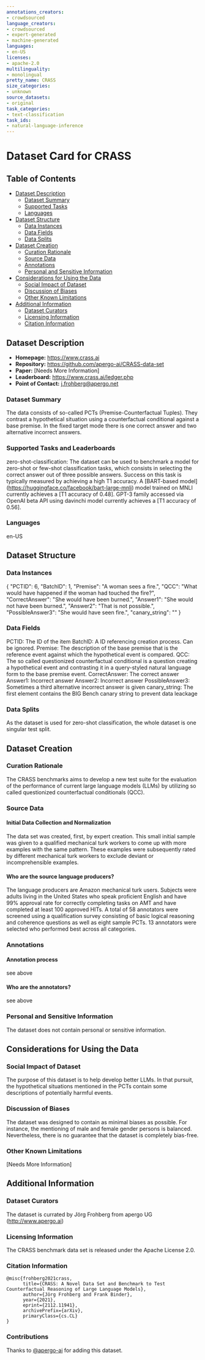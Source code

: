 ```yaml
---
annotations_creators:
- crowdsourced
language_creators:
- crowdsourced
- expert-generated
- machine-generated
languages:
- en-US
licenses:
- apache-2.0
multilinguality:
- monolingual
pretty_name: CRASS
size_categories:
- unknown
source_datasets:
- original
task_categories:
- text-classification
task_ids:
- natural-language-inference
---
```


# Dataset Card for CRASS

## Table of Contents
- [Dataset Description](#dataset-description)
  - [Dataset Summary](#dataset-summary)
  - [Supported Tasks](#supported-tasks-and-leaderboards)
  - [Languages](#languages)
- [Dataset Structure](#dataset-structure)
  - [Data Instances](#data-instances)
  - [Data Fields](#data-instances)
  - [Data Splits](#data-instances)
- [Dataset Creation](#dataset-creation)
  - [Curation Rationale](#curation-rationale)
  - [Source Data](#source-data)
  - [Annotations](#annotations)
  - [Personal and Sensitive Information](#personal-and-sensitive-information)
- [Considerations for Using the Data](#considerations-for-using-the-data)
  - [Social Impact of Dataset](#social-impact-of-dataset)
  - [Discussion of Biases](#discussion-of-biases)
  - [Other Known Limitations](#other-known-limitations)
- [Additional Information](#additional-information)
  - [Dataset Curators](#dataset-curators)
  - [Licensing Information](#licensing-information)
  - [Citation Information](#citation-information)

## Dataset Description

- **Homepage:** https://www.crass.ai
- **Repository:** https://github.com/apergo-ai/CRASS-data-set
- **Paper:** [Needs More Information]
- **Leaderboard:** https://www.crass.ai/ledger.php
- **Point of Contact:** j.frohberg@apergo.net

### Dataset Summary

The data consists of so-called PCTs (Premise-Counterfactual Tuples). They contrast a hypothetical situation using a counterfactual conditional against a base premise. In the fixed target mode there is one correct answer and two alternative incorrect answers.

### Supported Tasks and Leaderboards

zero-shot-classification: The dataset can be used to benchmark a model for zero-shot or few-shot classification tasks, which consists in selecting the correct answer out of three possible answers. Success on this task is typically measured by achieving a high T1 accuracy. A [BART-based model] (https://huggingface.co/facebook/bart-large-mnli) model trained on MNLI currently achieves a [T1 accuracy of 0.48]. GPT-3 family accessed via OpenAI beta API using davinchi model currently achieves a [T1 accuracy of 0.56].

### Languages

en-US

## Dataset Structure

### Data Instances

  {
    "PCTID": 6,
    "BatchID": 1,
    "Premise": "A woman sees a fire.",
    "QCC": "What would have happened if the woman had touched the fire?",
    "CorrectAnswer": "She would have been burned.",
    "Answer1": "She would not have been burned.",
    "Answer2": "That is not possible.",
    "PossibleAnswer3": "She would have seen fire.",
    "canary_string": ""
}

### Data Fields

PCTID: The ID of the item
BatchID: A ID referencing creation process. Can be ignored.
Premise: The description of the base premise that is the reference event against which the hypothetical event is compared.
QCC: The so called questionized counterfactual conditional is a question creating a hypothetical event and contrasting it in a query-styled natural language form to the base premise event.
CorrectAnswer: The correct answer
Answer1: Incorrect answer
Answer2: Incorrect answer
PossibleAnswer3: Sometimes a third alternative incorrect answer is given
canary_string: The first element contains the BIG Bench canary string to prevent data leackage

### Data Splits

As the dataset is used for zero-shot classification, the whole dataset is one singular test split.

## Dataset Creation

### Curation Rationale

The CRASS benchmarks aims to develop a new test suite for the evaluation of the performance of current large language models (LLMs) by utilizing so called questionized counterfactual conditionals (QCC).

### Source Data

#### Initial Data Collection and Normalization

The data set was created, first, by expert creation. This small initial sample was given to a qualified mechanical turk workers to come up with more examples with the same pattern. These examples were subsequently rated by different mechanical turk workers to exclude deviant or incomprehensible examples.

#### Who are the source language producers?

The language producers are Amazon mechanical turk users. Subjects were adults living in the United States who speak proficient English and have 99% approval rate for correctly completing tasks on AMT and have completed at least 100 approved HITs. A total of 58 annotators were screened using a qualification survey consisting of basic logical reasoning and coherence questions as well as eight sample PCTs. 13 annotators were selected who performed best across all categories. 

### Annotations

#### Annotation process

see above

#### Who are the annotators?

see above

### Personal and Sensitive Information

The dataset does not contain personal or sensitive information.

## Considerations for Using the Data

### Social Impact of Dataset

The purpose of this dataset is to help develop better LLMs. In that pursuit, the hypothetical situations mentioned in the PCTs contain some descriptions of potentially harmful events.

### Discussion of Biases

The dataset was designed to contain as minimal biases as possible. For instance, the mentioning of male and female gender persons is balanced. Nevertheless, there is no guarantee that the dataset is completely bias-free.

### Other Known Limitations

[Needs More Information]

## Additional Information

### Dataset Curators

The dataset is currated by Jörg Frohberg from apergo UG (http://www.apergo.ai)

### Licensing Information

The CRASS benchmark data set is released under the Apache License 2.0.

### Citation Information

```
@misc{frohberg2021crass,
      title={CRASS: A Novel Data Set and Benchmark to Test Counterfactual Reasoning of Large Language Models}, 
      author={Jörg Frohberg and Frank Binder},
      year={2021},
      eprint={2112.11941},
      archivePrefix={arXiv},
      primaryClass={cs.CL}
}
```

### Contributions

Thanks to [@apergo-ai](https://github.com/apergo-ai) for adding this dataset.
